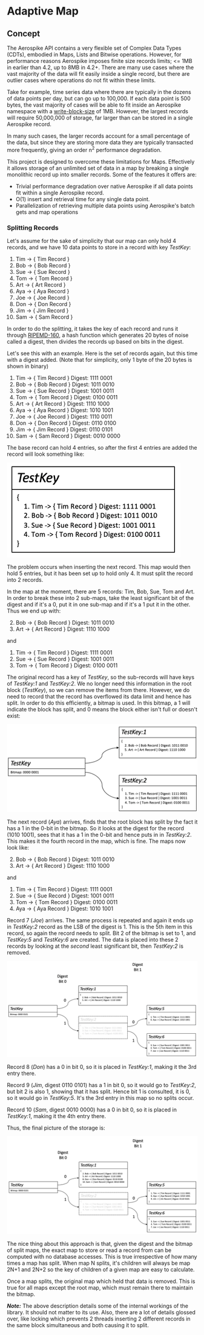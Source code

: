 # Adaptive Map
## Concept
The Aerospike API contains a very flexible set of Complex Data Types (CDTs), embodied in Maps, Lists and Bitwise operations. However, for performance reasons Aerospike imposes finite size records limits; <= 1MB in earlier than 4.2, up to 8MB in 4.2+. There are many use cases where the vast majority of the data will fit easily inside a single record, but there are outlier cases where operations do not fit within these limits.

Take for example, time series data where there are typically in the dozens of data points per day, but can go up to 100,000. If each data point is 500 bytes, the vast majority of cases will be able to fit inside an Aerospike namespace with a [write-block-size](https://www.aerospike.com/docs/reference/configuration/#write-block-size) of 1MB. However, the largest records will require 50,000,000 of storage, far larger than can be stored in a single Aerospike record.

In many such cases, the larger records account for a small percentage of the data, but since they are storing more data they are typically transacted more frequently, giving an order n<sup>2</sup> performance degradation.

This project is designed to overcome these limitations for Maps. Effectively it allows storage of an unlimited set of data in a map by breaking a single monolithic record up into smaller records. Some of the features it offers are:
* Trivial performance degradation over native Aerospike if all data points fit within a single Aerospike record.
* O(1) insert and retrieval time for any single data point.
* Parallelization of retrieving multiple data points using Aerospike's batch gets and map operations

### Splitting Records
Let's assume for the sake of simplicity that our map can only hold 4 records, and we have 10 data points to store in a record with key *TestKey*:

1. Tim -> { Tim Record }
2. Bob -> { Bob Record }
3. Sue -> { Sue Record }
4. Tom -> { Tom Record }
5. Art -> { Art Record }
6. Aya -> { Aya Record }
7. Joe -> { Joe Record }
8. Don -> { Don Record }
9. Jim -> { Jim Record }
10. Sam -> { Sam Record }

In order to do the splitting, it takes the key of each record and runs it through [RIPEMD-160](https://homes.esat.kuleuven.be/~bosselae/ripemd160/pdf/AB-9601/AB-9601.pdf), a hash function which generates 20 bytes of noise called a digest, then divides the records up based on bits in the digest.

Let's see this with an example. Here is the set of records again, but this time with a digest added. (Note that for simplicity, only 1 byte of the 20 bytes is shown in binary)

1. Tim -> { Tim Record } Digest: 1111 0001
2. Bob -> { Bob Record } Digest: 1011 0010
3. Sue -> { Sue Record } Digest: 1001 0011
4. Tom -> { Tom Record } Digest: 0100 0011
5. Art -> { Art Record } Digest: 1110 1000
6. Aya -> { Aya Record } Digest: 1010 1001
7. Joe -> { Joe Record } Digest: 1110 0011
8. Don -> { Don Record } Digest: 0110 0100
9. Jim -> { Jim Record } Digest: 0110 0101
10. Sam -> { Sam Record } Digest: 0010 0000


The base record can hold 4 entries, so after the first 4 entries are added the record will look something like:

![TestKey](/images/SingleKey.png)

The problem occurs when inserting the next record. This map would then hold 5 entries, but it has been set up to hold only 4. It must split the record into 2 records.

In the map at the moment, there are 5 records: Tim, Bob, Sue, Tom and Art. In order to break these into 2 sub-maps, take the least significant bit of the digest and if it's a 0, put it in one sub-map and if it's a 1 put it in the other. Thus we end up with:

2. Bob -> { Bob Record } Digest: 1011 0010
5. Art -> { Art Record } Digest: 1110 1000

and

1. Tim -> { Tim Record } Digest: 1111 0001
3. Sue -> { Sue Record } Digest: 1001 0011
4. Tom -> { Tom Record } Digest: 0100 0011

The original record has a key of *TestKey*, so the sub-records will have keys of *TestKey:1* and *TestKey:2*. We no longer need this information in the root block (*TestKey*), so we can remove the items from there. However, we do need to record that the record has overflowed its data limit and hence has split. In order to do this efficiently, a bitmap is used. In this bitmap, a 1 will indicate the block has split, and 0 means the block either isn't full or doesn't exist:
 
![OneSplit](/images/OneSplit.png)

The next record (*Aya*) arrives, finds that the root block has split by the fact it has a 1 in the 0-bit in the bitmap. So it looks at the digest for the record (1010 1001), sees that it has a 1 in the 0-bit and hence puts in in *TestKey:2*. This makes it the fourth record in the map, which is fine. The maps now look like:

2. Bob -> { Bob Record } Digest: 1011 0010
5. Art -> { Art Record } Digest: 1110 1000

and

1. Tim -> { Tim Record } Digest: 1111 0001
3. Sue -> { Sue Record } Digest: 1001 0011
4. Tom -> { Tom Record } Digest: 0100 0011
6. Aya -> { Aya Record } Digest: 1010 1001

Record 7 (*Joe*) arrives. The same process is repeated and again it ends up in *TestKey:2* record as the LSB of the digest is 1. This is the 5th item in this record, so again the record needs to split. Bit 2 of the bitmap is set to 1, and *TestKey:5* and *TestKey:6* are created. The data is placed into these 2 records by looking at the *second* least significant bit, then *TestKey:2* is removed. 

![Two Splits](/images/TwoSplits.png)

Record 8 (*Don*) has a 0 in bit 0, so it is placed in *TestKey:1*, making it the 3rd entry there.

Record 9 (*Jim*, digest 0110 0101) has a 1 in bit 0, so it would go to *TestKey:2*, but bit 2 is also 1, showing that it has split. Hence bit 1 is consulted, it is 0, so it would go in *TestKey:5*. It's the 3rd entry in this map so no splits occur.

Record 10 (*Sam*, digest 0010 0000) has a 0 in bit 0, so it is placed in *TestKey:1*, making it the 4th entry there.

Thus, the final picture of the storage is:

![Final](/images/Final.png)

The nice thing about this approach is that, given the digest and the bitmap of split maps, the exact map to store or read a record from can be computed with no database accesses. This is true irrespective of how many times a map has split. When map N splits, it's children will always be map 2N+1 and 2N+2 so the key of children of a given map are easy to calculate.

Once a map splits, the original map which held that data is removed. This is true for all maps except the root map, which must remain there to maintain the bitmap.

_**Note:**_ The above description details some of the internal workings of the library. It should not matter to its use. Also, there are a lot of details glossed over, like locking which prevents 2 threads inserting 2 different records in the same block simultaneous and both causing it to split.

